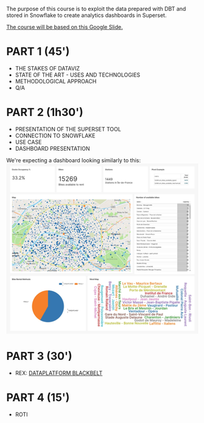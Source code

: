 The purpose of this course is to exploit the data prepared with DBT and stored in Snowflake to create analytics dashboards in Superset.

[The course will be based on this Google Slide.](https://docs.google.com/presentation/d/1hYAKgMy-vUnH4G8YVchVNFnlz07uAX6xbtQtkCPa2vY/edit#slide=id.g11e61907b83_0_1)

# PART 1 (45')
- THE STAKES OF DATAVIZ
- STATE OF THE ART - USES AND TECHNOLOGIES
- METHODOLOGICAL APPROACH
- Q/A
# PART 2 (1h30')
- PRESENTATION OF THE SUPERSET TOOL
- CONNECTION TO SNOWFLAKE
- USE CASE
- DASHBOARD PRESENTATION


We're expecting a dashboard looking similarly to this:
![planning](img/superset_example.png)

# PART 3 (30')
- REX: [DATAPLATFORM BLACKBELT](https://docs.google.com/presentation/d/1UO0hVruv79Honkw_Cuxl1yMgHfYos40RpDOceYaYbYo/edit?usp=share_link)

# PART 4 (15')
- ROTI
